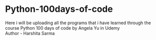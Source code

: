 # Python-100days-of-code
Here i will be uploading all the programs that i have learned through the course Python 100 days of code by Angela Yu in Udemy 
<br>
Author - Harshita Sarma
